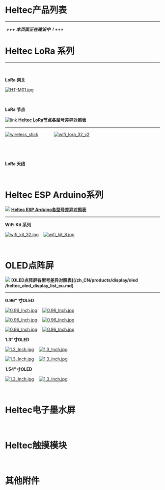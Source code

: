 # Heltec产品列表

------

&nbsp;***+++ 本页面正在建设中！+++***

# Heltec LoRa 系列

------

&nbsp;

**LoRa 网关**

[![HT-M01.jpg](http://heltec.cn/img/ht_m01.jpg)](zh_CN/products/lora/lora_gateway/ht-m01/ht-m01)

&nbsp;

**LoRa 节点**

![link](http://www.heltec.cn/icon/link.png) **[Heltec LoRa节点各型号差异对照表](/zh_CN/products/lora/lora_node/heltec_lora_node_list_eu.md)** 

------

[![wireless_stick](http://heltec.cn/img/wireless_stick_home.jpg)](zh_CN/products/lora/lora_node/wireless_stick/wireless_stick)&nbsp;&nbsp;&nbsp; &nbsp;&nbsp;&nbsp;&nbsp;&nbsp;&nbsp;&nbsp;&nbsp;&nbsp;[![wifi_lora_32_v2](http://heltec.cn/img/wifi_lora_32_home.jpg)](zh_CN/products/lora/lora_node/wifi_lora_32/wifi_lora_32)

&nbsp;

&nbsp;

**LoRa 天线**

&nbsp;



# Heltec ESP Arduino系列

![](http://heltec.cn/icon/link.png) **[Heltec ESP Arduino各型号差异对照表](/zh_CN/products/esp_arduino/heltec_esp_arduino_list_eu.md)**

------



**WiFi Kit 系列**

[![wifi_kit_32.jpg](http://heltec.cn/img/wifi_kit_32.jpg)](zh_CN/products/esp_arduino/wifi_kit_32/wifi_kit_32)&nbsp;&nbsp;&nbsp; [![wifi_kit_8.jpg](http://heltec.cn/img/wifi_kit_8.jpg)](zh_CN/products/esp_arduino/wifi_kit_8/wifi_kit_8)

&nbsp;

# OLED点阵屏

![](http://heltec.cn/icon/link.png) **[OLED点阵屏各型号差异对照表](/zh_CN/products/display/oled /heltec_oled_display_list_eu.md)**

------



**0.96" 寸OLED**

[![0.96_Inch.jpg](http://www.heltec.cn/img/0.96ssd1306_blue.jpg)](zh_CN/products/display/oled/0.96_Inch/0.96_Inch)&nbsp;&nbsp;&nbsp; [![0.96_Inch.jpg](http://www.heltec.cn/img/0.96ssd1306.jpg)](zh_CN/products/display/oled/0.96_Inch/0.96_Inch)



[![0.96_Inch.jpg](http://www.heltec.cn/img/0.96ssd1306_white.jpg)](zh_CN/products/display/oled/0.96_Inch/0.96_Inch)&nbsp;&nbsp;&nbsp; [![0.96_Inch.jpg](http://www.heltec.cn/img/0.96ssd1306_iic_yellow.jpg)](zh_CN/products/display/oled/0.96_Inch/0.96_Inch)&nbsp;&nbsp;&nbsp; 



[![0.96_Inch.jpg](http://www.heltec.cn/img/0.96ssd1306_iic_white.jpg)](zh_CN/products/display/oled/0.96_Inch/0.96_Inch)&nbsp;&nbsp;&nbsp; [![0.96_Inch.jpg](http://www.heltec.cn/img/0.96ssd1306_iic_blue.jpg)](zh_CN/products/display/oled/0.96_Inch/0.96_Inch)





**1.3"寸OLED**

[![1.3_Inch.jpg](http://www.heltec.cn/img/1.3sh1106_blue.jpg)](zh_CN/products/display/oled/1.3_Inch/1.3_Inch)&nbsp;&nbsp;&nbsp; [![1.3_Inch.jpg](http://www.heltec.cn/img/1.3sh1106_white.jpg)](zh_CN/products/display/oled/1.3_Inch/1.3_Inch)

[![1.3_Inch.jpg](http://www.heltec.cn/img/1.3sh1106_iic_blue.jpg)](zh_CN/products/display/oled/1.3_Inch/1.3_Inch)&nbsp;&nbsp;&nbsp; [![1.3_Inch.jpg](http://www.heltec.cn/img/1.3sh1106_iic_white.jpg)](zh_CN/products/display/oled/1.3_Inch/1.3_Inch)





**1.54"寸OLED**

[![1.3_Inch.jpg](http://www.heltec.cn/img/1.54spd0301_white.jpg)](zh_CN/products/display/oled/1.54_Inch/1.54_Inch)&nbsp;&nbsp;&nbsp; [![1.3_Inch.jpg](http://www.heltec.cn/img/1.54spd0301_iic_white.jpg)](zh_CN/products/display/oled/1.54_Inch/1.54_Inch)



&nbsp;

# Heltec电子墨水屏

&nbsp;

# Heltec触摸模块

&nbsp;

# 其他附件

<!-- GitHub Buttons -->

<script async defer src="https://buttons.github.io/buttons.js"></script>
